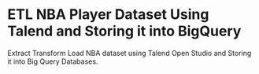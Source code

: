 # ETL NBA Player Dataset Using Talend and Storing it into BigQuery
Extract Transform Load NBA dataset using Talend Open Studio and Storing it into Big Query Databases. 
